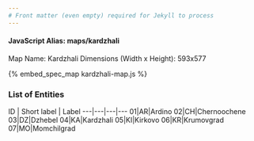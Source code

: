 ```yaml
---
# Front matter (even empty) required for Jekyll to process
---
```


#### JavaScript Alias: maps/kardzhali

Map Name: Kardzhali
Dimensions (Width x Height): 593x577



{% embed_spec_map kardzhali-map.js %}

### List of Entities

ID | Short label | Label
---|---|---|---
01|AR|Ardino
02|CH|Chernoochene
03|DZ|Dzhebel
04|KA|Kardzhali
05|KI|Kirkovo
06|KR|Krumovgrad
07|MO|Momchilgrad


